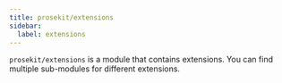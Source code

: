 ```yaml
---
title: prosekit/extensions
sidebar:
  label: extensions
---
```


<!-- DEBUG memberWithGroups 1 -->

`prosekit/extensions` is a module that contains extensions. You can find multiple sub-modules for different extensions.

<!-- DEBUG memberWithGroups 4 -->

<!-- DEBUG memberWithGroups 7 -->

<!-- DEBUG memberWithGroups 8 -->

<!-- DEBUG memberWithGroups 9 -->

<!-- DEBUG memberWithGroups 10 -->
